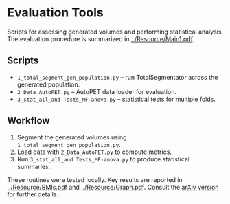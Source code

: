 # Evaluation Tools

Scripts for assessing generated volumes and performing statistical analysis. The evaluation procedure is summarized in [../Resource/Main1.pdf](../Resource/Main1.pdf).

## Scripts
- `1_total_segment_gen_population.py` – run TotalSegmentator across the generated population.
- `2_Data_AutoPET.py` – AutoPET data loader for evaluation.
- `3_stat_all_and Tests_MF-anova.py` – statistical tests for multiple folds.

## Workflow
1. Segment the generated volumes using `1_total_segment_gen_population.py`.
2. Load data with `2_Data_AutoPET.py` to compute metrics.
3. Run `3_stat_all_and Tests_MF-anova.py` to produce statistical summaries.

These routines were tested locally. Key results are reported in [../Resource/BMIs.pdf](../Resource/BMIs.pdf) and [../Resource/Graph.pdf](../Resource/Graph.pdf). Consult the [arXiv version](https://arxiv.org/pdf/2505.22489) for further details.
